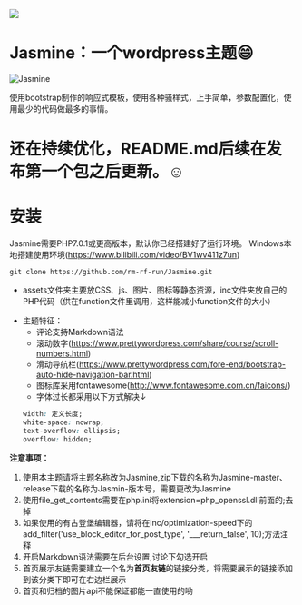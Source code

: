 [![](https://data.jsdelivr.com/v1/package/gh/rm-rf-run/jasmine/badge)](https://www.jsdelivr.com/package/gh/rm-rf-run/jasmine)
# Jasmine：一个wordpress主题:smile:

![Jasmine](https://cdn.jsdelivr.net/gh/rm-rf-run/cdn/img/github-jasmine.png)

使用bootstrap制作的响应式模板，使用各种骚样式，上手简单，参数配置化，使用最少的代码做最多的事情。 

# 还在持续优化，README.md后续在发布第一个包之后更新。:relaxed:

# 安装
Jasmine需要PHP7.0.1或更高版本，默认你已经搭建好了运行环境。
Windows本地搭建使用环境(https://www.bilibili.com/video/BV1wv411z7un)
```
git clone https://github.com/rm-rf-run/Jasmine.git
```

* assets文件夹主要放CSS、js、图片、图标等静态资源，inc文件夹放自己的PHP代码（供在function文件里调用，这样能减小function文件的大小）
- 主题特征：
	* 评论支持Markdown语法
	* 滚动数字(https://www.prettywordpress.com/share/course/scroll-numbers.html)
	* 滑动导航栏(https://www.prettywordpress.com/fore-end/bootstrap-auto-hide-navigation-bar.html)
	* 图标库采用fontawesome(http://www.fontawesome.com.cn/faicons/)
	* 字体过长都采用以下方式解决↓
	 ```css 
	 width: 定义长度;
	 white-space: nowrap;
	 text-overflow: ellipsis;
	 overflow: hidden;

**注意事项：**
1. 使用本主题请将主题名称改为Jasmine,zip下载的名称为Jasmine-master、release下载的名称为Jasmin-版本号，需要更改为Jasmine
2. 使用file_get_contents需要在php.ini将extension=php_openssl.dll前面的;去掉
3. 如果使用的有古登堡编辑器，请将在inc/optimization-speed下的add_filter('use_block_editor_for_post_type', '___return_false', 10);方法注释
4. 开启Markdown语法需要在后台设置,讨论下勾选开启
5. 首页展示友链需要建立一个名为**首页友链**的链接分类，将需要展示的链接添加到该分类下即可在右边栏展示
6. 首页和归档的图片api不能保证都能一直使用的哟
